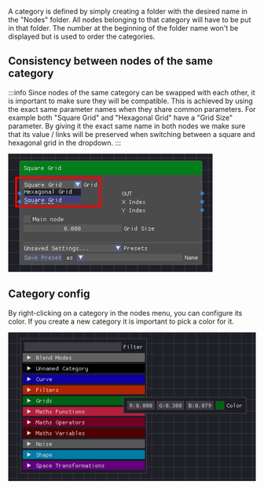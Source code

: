 
A category is defined by simply creating a folder with the desired name in the "Nodes" folder. All nodes belonging to that category will have to be put in that folder.
The number at the beginning of the folder name won't be displayed but is used to order the categories.

## Consistency between nodes of the same category

:::info
Since nodes of the same category can be swapped with each other, it is important to make sure they will be compatible. This is achieved by using the exact same parameter names when they share common parameters. For example both "Square Grid" and "Hexagonal Grid" have a "Grid Size" parameter. By giving it the exact same name in both nodes we make sure that its value / links will be preserved when switching between a square and hexagonal grid in the dropdown.
:::

![](./img/category-dropdown.png)

## Category config

By right-clicking on a category in the nodes menu, you can configure its color. If you create a new category it is important to pick a color for it.

![](./img/category-config.png)